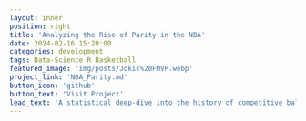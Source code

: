 ```yaml
---
layout: inner
position: right
title: 'Analyzing the Rise of Parity in the NBA'
date: 2024-02-16 15:20:00
categories: development
tags: Data-Science R Basketball
featured_image: 'img/posts/Jokic%20FMVP.webp'
project_link: 'NBA_Parity.md'
button_icon: 'github'
button_text: 'Visit Project'
lead_text: 'A statistical deep-dive into the history of competitive balance in the NBA, the causes of parity, and why it matters.'
---
```

